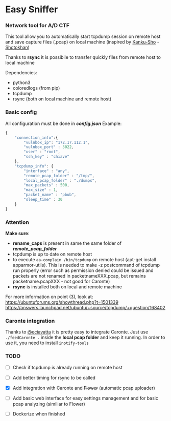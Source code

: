 # Easy Sniffer
### Network tool for A/D CTF

This tool allow you to automatically start tcpdump session on remote host and save capture files (.pcap) on local machine (inspired by [Kanku-Sho](https://github.com/Shotokhan/kanku-sho) - [Shotokhan](https://github.com/Shotokhan))

Thanks to **rsync** it is possibile to transfer quickly files from remote host to local machine

Dependencies:
- python3
- coloredlogs (from pip)
- tcpdump
- rsync (both on local machine and remote host)

### Basic config
All configuration must be done in **_config.json_**
Example:
```js
{
    "connection_info":{
        "vulnbox_ip": "172.17.112.1",
        "vulnbox_port" : 3022,
        "user" : "root",
        "ssh_key" : "chiave"
    },
    "tcpdump_info": {
        "interface" : "any",
        "remote_pcap_folder" : "/tmp/",
        "local_pcap_folder" : "./dumps",
        "max_packets" : 500,
        "max_size" : 1,
        "packet_name" : "pbub",
        "sleep_time" : 30
    }
}
```

### Attention
**Make sure**:
- **rename_caps** is present in same the same folder of **_remote_pcap_folder_**
- tcpdump is up to date on remote host
- to execute `aa-complain /bin/tcpdump` on remote host (apt-get install apparmor-utils). This is needed to make -z postcommand of tcpdump run properly (error such as permission denied could be issued and packets are not renamed in packetnameXXX.pcap, but remains packetname.pcapXXX - not good for Caronte)
- **rsync** is installed both on local and remote machine

For more information on point (3), look at:
https://ubuntuforums.org/showthread.php?t=1501339
https://answers.launchpad.net/ubuntu/+source/tcpdump/+question/168402

### Caronte integration
Thanks to [@eciavatta](https://github.com/eciavatta) it is pretty easy to integrate Caronte. Just use `./feedCaronte .` inside the **local pcap folder** and keep it running.
In order to use it, you need to install `inotify-tools`

### TODO
- [ ] Check if tcpdump is already running on remote host
- [ ] Add better timing for rsync to be called
- [x] Add integration with Caronte and ~~Flower~~ (automatic pcap uploader)
- [ ] Add basic web interface for easy settings management and for basic pcap analyzing (similiar to Flower)
- [ ] Dockerize when finished





